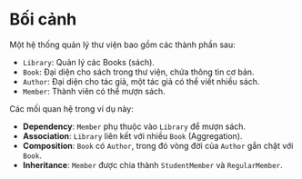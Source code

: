 # Bối cảnh
Một hệ thống quản lý thư viện bao gồm các thành phần sau:
* ```Library```: Quản lý các Books (sách).
* ```Book```: Đại diện cho sách trong thư viện, chứa thông tin cơ bản.
* ```Author```: Đại diện cho tác giả, một tác giả có thể viết nhiều sách.
* ```Member```: Thành viên có thể mượn sách.

Các mối quan hệ trong ví dụ này:
* **Dependency**: ```Member``` phụ thuộc vào ```Library``` để mượn sách.
* **Association**: ```Library``` liên kết với nhiều ```Book``` (Aggregation).
* **Composition**: ```Book``` có ```Author```, trong đó vòng đời của ```Author``` gắn chặt với ```Book```.
* **Inheritance**: ```Member``` được chia thành ```StudentMember``` và ```RegularMember```.